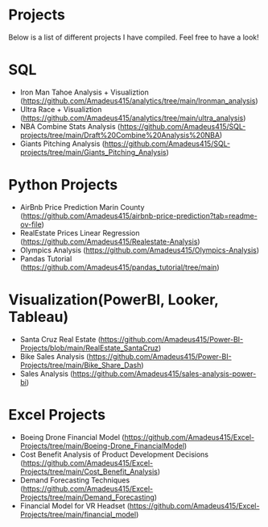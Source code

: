 # Projects

Below is a list of different projects I have compiled. Feel free to have a look!

# SQL
* Iron Man Tahoe Analysis + Visualiztion (https://github.com/Amadeus415/analytics/tree/main/Ironman_analysis)
* Ultra Race + Visualiztion (https://github.com/Amadeus415/analytics/tree/main/ultra_analysis)
* NBA Combine Stats Analysis (https://github.com/Amadeus415/SQL-projects/tree/main/Draft%20Combine%20Analysis%20NBA)
* Giants Pitching Analysis (https://github.com/Amadeus415/SQL-projects/tree/main/Giants_Pitching_Analysis)

# Python Projects
* AirBnb Price Prediction Marin County (https://github.com/Amadeus415/airbnb-price-prediction?tab=readme-ov-file)
* RealEstate Prices Linear Regression (https://github.com/Amadeus415/Realestate-Analysis)
* Olympics Analysis (https://github.com/Amadeus415/Olympics-Analysis)
* Pandas Tutorial (https://github.com/Amadeus415/pandas_tutorial/tree/main)

# Visualization(PowerBI, Looker, Tableau)
* Santa Cruz Real Estate (https://github.com/Amadeus415/Power-BI-Projects/blob/main/RealEstate_SantaCruz)
* Bike Sales Analysis (https://github.com/Amadeus415/Power-BI-Projects/tree/main/Bike_Share_Dash)
* Sales Analysis (https://github.com/Amadeus415/sales-analysis-power-bi)

# Excel Projects
* Boeing Drone Financial Model (https://github.com/Amadeus415/Excel-Projects/tree/main/Boeing-Drone_FinancialModel)
* Cost Benefit Analysis of Product Development Decisions (https://github.com/Amadeus415/Excel-Projects/tree/main/Cost_Benefit_Analysis)
* Demand Forecasting Techniques (https://github.com/Amadeus415/Excel-Projects/tree/main/Demand_Forecasting)
* Financial Model for VR Headset (https://github.com/Amadeus415/Excel-Projects/tree/main/financial_model)
